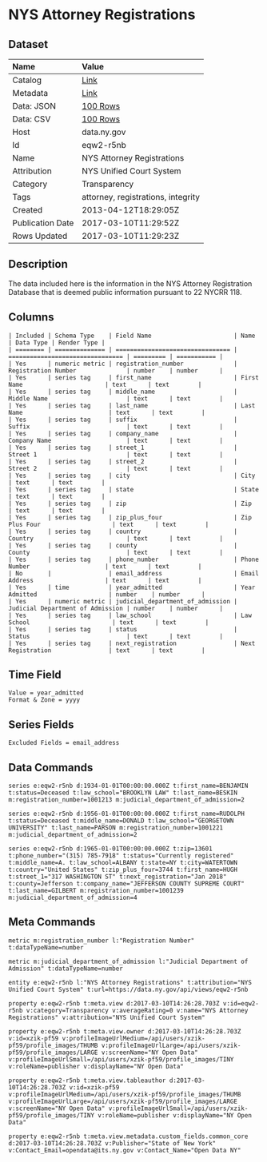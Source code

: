 # NYS Attorney Registrations

## Dataset

| Name | Value |
| :--- | :---- |
| Catalog | [Link](https://catalog.data.gov/dataset/nys-attorney-registrations) |
| Metadata | [Link](https://data.ny.gov/api/views/eqw2-r5nb) |
| Data: JSON | [100 Rows](https://data.ny.gov/api/views/eqw2-r5nb/rows.json?max_rows=100) |
| Data: CSV | [100 Rows](https://data.ny.gov/api/views/eqw2-r5nb/rows.csv?max_rows=100) |
| Host | data.ny.gov |
| Id | eqw2-r5nb |
| Name | NYS Attorney Registrations |
| Attribution | NYS Unified Court System |
| Category | Transparency |
| Tags | attorney, registrations, integrity |
| Created | 2013-04-12T18:29:05Z |
| Publication Date | 2017-03-10T11:29:52Z |
| Rows Updated | 2017-03-10T11:29:23Z |

## Description

The data included here is the information in the NYS Attorney Registration Database that is deemed public information pursuant to 22 NYCRR 118.

## Columns

```ls
| Included | Schema Type    | Field Name                       | Name                             | Data Type | Render Type |
| ======== | ============== | ================================ | ================================ | ========= | =========== |
| Yes      | numeric metric | registration_number              | Registration Number              | number    | number      |
| Yes      | series tag     | first_name                       | First Name                       | text      | text        |
| Yes      | series tag     | middle_name                      | Middle Name                      | text      | text        |
| Yes      | series tag     | last_name                        | Last Name                        | text      | text        |
| Yes      | series tag     | suffix                           | Suffix                           | text      | text        |
| Yes      | series tag     | company_name                     | Company Name                     | text      | text        |
| Yes      | series tag     | street_1                         | Street 1                         | text      | text        |
| Yes      | series tag     | street_2                         | Street 2                         | text      | text        |
| Yes      | series tag     | city                             | City                             | text      | text        |
| Yes      | series tag     | state                            | State                            | text      | text        |
| Yes      | series tag     | zip                              | Zip                              | text      | text        |
| Yes      | series tag     | zip_plus_four                    | Zip Plus Four                    | text      | text        |
| Yes      | series tag     | country                          | Country                          | text      | text        |
| Yes      | series tag     | county                           | County                           | text      | text        |
| Yes      | series tag     | phone_number                     | Phone Number                     | text      | text        |
| No       |                | email_address                    | Email Address                    | text      | text        |
| Yes      | time           | year_admitted                    | Year Admitted                    | number    | number      |
| Yes      | numeric metric | judicial_department_of_admission | Judicial Department of Admission | number    | number      |
| Yes      | series tag     | law_school                       | Law School                       | text      | text        |
| Yes      | series tag     | status                           | Status                           | text      | text        |
| Yes      | series tag     | next_registration                | Next Registration                | text      | text        |
```

## Time Field

```ls
Value = year_admitted
Format & Zone = yyyy
```

## Series Fields

```ls
Excluded Fields = email_address
```

## Data Commands

```ls
series e:eqw2-r5nb d:1934-01-01T00:00:00.000Z t:first_name=BENJAMIN t:status=Deceased t:law_school="BROOKLYN LAW" t:last_name=BESKIN m:registration_number=1001213 m:judicial_department_of_admission=2

series e:eqw2-r5nb d:1956-01-01T00:00:00.000Z t:first_name=RUDOLPH t:status=Deceased t:middle_name=DONALD t:law_school="GEORGETOWN UNIVERSITY" t:last_name=PARSON m:registration_number=1001221 m:judicial_department_of_admission=2

series e:eqw2-r5nb d:1965-01-01T00:00:00.000Z t:zip=13601 t:phone_number="(315) 785-7918" t:status="Currently registered" t:middle_name=A. t:law_school=ALBANY t:state=NY t:city=WATERTOWN t:country="United States" t:zip_plus_four=3744 t:first_name=HUGH t:street_1="317 WASHINGTON ST" t:next_registration="Jan 2018" t:county=Jefferson t:company_name="JEFFERSON COUNTY SUPREME COURT" t:last_name=GILBERT m:registration_number=1001239 m:judicial_department_of_admission=4
```

## Meta Commands

```ls
metric m:registration_number l:"Registration Number" t:dataTypeName=number

metric m:judicial_department_of_admission l:"Judicial Department of Admission" t:dataTypeName=number

entity e:eqw2-r5nb l:"NYS Attorney Registrations" t:attribution="NYS Unified Court System" t:url=https://data.ny.gov/api/views/eqw2-r5nb

property e:eqw2-r5nb t:meta.view d:2017-03-10T14:26:28.703Z v:id=eqw2-r5nb v:category=Transparency v:averageRating=0 v:name="NYS Attorney Registrations" v:attribution="NYS Unified Court System"

property e:eqw2-r5nb t:meta.view.owner d:2017-03-10T14:26:28.703Z v:id=xzik-pf59 v:profileImageUrlMedium=/api/users/xzik-pf59/profile_images/THUMB v:profileImageUrlLarge=/api/users/xzik-pf59/profile_images/LARGE v:screenName="NY Open Data" v:profileImageUrlSmall=/api/users/xzik-pf59/profile_images/TINY v:roleName=publisher v:displayName="NY Open Data"

property e:eqw2-r5nb t:meta.view.tableauthor d:2017-03-10T14:26:28.703Z v:id=xzik-pf59 v:profileImageUrlMedium=/api/users/xzik-pf59/profile_images/THUMB v:profileImageUrlLarge=/api/users/xzik-pf59/profile_images/LARGE v:screenName="NY Open Data" v:profileImageUrlSmall=/api/users/xzik-pf59/profile_images/TINY v:roleName=publisher v:displayName="NY Open Data"

property e:eqw2-r5nb t:meta.view.metadata.custom_fields.common_core d:2017-03-10T14:26:28.703Z v:Publisher="State of New York" v:Contact_Email=opendata@its.ny.gov v:Contact_Name="Open Data NY"
```